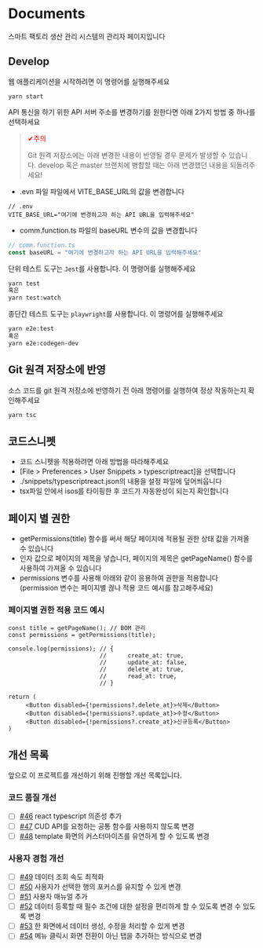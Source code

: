 # Documents
스마트 팩토리 생산 관리 시스템의 관리자 페이지입니다

## Develop
웹 애플리케이션을 시작하려면 이 명령어를 실행해주세요
```
yarn start
```

API 통신을 하기 위한 API 서버 주소를 변경하기를 원한다면 아래 2가지 방법 중 하나를 선택하세요  
> <p style="color: red">✔주의</p> 
> Git 원격 저장소에는 아래 변경한 내용이 반영될 경우 문제가 발생할 수 있습니다. develop 혹은 master 브랜치에 병합할 때는 아래 변경했던 내용을 되돌려주세요!
- .evn 파일 파일에서 VITE_BASE_URL의 값을 변경합니다
```
// .env
VITE_BASE_URL="여기에 변경하고자 하는 API URL을 입력해주세요"
```
- comm.function.ts 파일의 baseURL 변수의 값을 변경합니다
```ts
// comm.function.ts
const baseURL = "여기에 변경하고자 하는 API URL을 입력해주세요"
```

단위 테스트 도구는 `Jest`를 사용합니다. 이 명령어를 실행해주세요
```bash
yarn test
혹은
yarn test:watch
```

종단간 테스트 도구는 `playwright`를 사용합니다. 이 명령어를 실행해주세요
```bash
yarn e2e:test
혹은
yarn e2e:codegen-dev
```

## Git 원격 저장소에 반영
소스 코드를 git 원격 저장소에 반영하기 전 아래 명령어를 실행하여 정상 작동하는지 확인해주세요
```sh
yarn tsc
```

## 코드스니펫
- 코드 스니펫을 적용하려면 아래 방법을 따라해주세요
- [File > Preferences > User Snippets > typescriptreact]을 선택합니다
- ./snippets/typescriptreact.json의 내용을 설정 파일에 덮어씌웁니다
- tsx파일 안에서 isos를 타이핑한 후 코드가 자동완성이 되는지 확인합니다

## 페이지 별 권한
- getPermissions(title) 함수를 써서 해당 페이지에 적용될 권한 상태 값을 가져올 수 있습니다
- 인자 값으로 페이지의 제목을 넣습니다, 페이지의 제목은 getPageName() 함수를 사용하여 가져올 수 있습니다
- permissions 변수를 사용해 아래와 같이 응용하여 권한을 적용합니다
  (permission 변수는 페이지별 궎나 적용 코드 예시를 참고해주세요)
### 페이지별 권한 적용 코드 예시
```tsx
const title = getPageName(); // BOM 관리
const permissions = getPermissions(title);
     
console.log(permissions); // {
                          //      create_at: true,
                          //      update_at: false,
                          //      delete_at: true,
                          //      read_at: true,
                          // }

return (
     <Button disabled={!permissions?.delete_at}>삭제</Button>
     <Button disabled={!permissions?.update_at}>수정</Button>
     <Button disabled={!permissions?.create_at}>신규등록</Button>
)
```

## 개선 목록
앞으로 이 프로젝트를 개선하기 위해 진행할 개선 목록입니다.

### 코드 품질 개선
- [ ] [#46](https://github.com/isos-consulting/WEB-MES-CLIENT/issues/46) react typescript 의존성 추가
- [ ] [#47](https://github.com/isos-consulting/WEB-MES-CLIENT/issues/47) CUD API를 요청하는 공통 함수를 사용하지 않도록 변경
- [ ] [#48](https://github.com/isos-consulting/WEB-MES-CLIENT/issues/48) template 화면의 커스터마이즈를 유연하게 할 수 있도록 변경

### 사용자 경험 개선
- [ ] [#49](https://github.com/isos-consulting/WEB-MES-CLIENT/issues/49) 데이터 조회 속도 최적화
- [ ] [#50](https://github.com/isos-consulting/WEB-MES-CLIENT/issues/50) 사용자가 선택한 행의 포커스를 유지할 수 있게 변경
- [ ] [#51](https://github.com/isos-consulting/WEB-MES-CLIENT/issues/51) 사용자 매뉴얼 추가
- [ ] [#52](https://github.com/isos-consulting/WEB-MES-CLIENT/issues/52) 데이터 등록할 때 필수 조건에 대한 설정을 편리하게 할 수 있도록 변경 수 있도록 변경
- [ ] [#53](https://github.com/isos-consulting/WEB-MES-CLIENT/issues/53) 한 화면에서 데이터 생성, 수정을 처리할 수 있게 변경
- [ ] [#54](https://github.com/isos-consulting/WEB-MES-CLIENT/issues/54) 메뉴 클릭시 화면 전환이 아닌 탭을 추가하는 방식으로 변경

